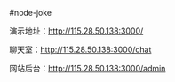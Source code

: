 #node-joke

演示地址：http://115.28.50.138:3000/

聊天室：http://115.28.50.138:3000/chat

网站后台：http://115.28.50.138:3000/admin